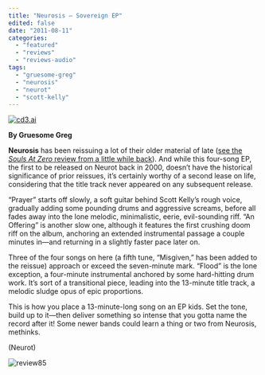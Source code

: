 ```yaml
---
title: "Neurosis – Sovereign EP"
edited: false
date: "2011-08-11"
categories:
  - "featured"
  - "reviews"
  - "reviews-audio"
tags:
  - "gruesome-greg"
  - "neurosis"
  - "neurot"
  - "scott-kelly"
---
```


[![](http://www.hellbound.ca/wp-content/uploads/2011/08/NR077-NeurosisSovereignReissue-590x590.jpg "cd3.ai")](http://www.hellbound.ca/wp-content/uploads/2011/08/NR077-NeurosisSovereignReissue.jpg)

**By Gruesome Greg**

**Neurosis** has been reissuing a lot of their older material of late ([see the _Souls At Zero_ review from a little while back](http://www.hellbound.ca/2011/01/neurosis-souls-at-zero-reissue/)). And while this four-song EP, the first to be released on Neurot back in 2000, doesn’t have the historical significance of prior reissues, it’s certainly worthy of a second lease on life, considering that the title track never appeared on any subsequent release.

“Prayer” starts off slowly, a soft guitar behind Scott Kelly’s rough voice, gradually adding some pounding drums and aggressive screams, before all fades away into the lone melodic, minimalistic, eerie, evil-sounding riff. “An Offering” is another slow one, although it features the first crushing doom riff on the album, anchoring an extended instrumental passage a couple minutes in—and returning in a slightly faster pace later on.

Three of the four songs on here (a fifth tune, “Misgiven,” has been added to the reissue) approach or exceed the seven-minute mark. “Flood” is the lone exception, a four-minute instrumental anchored by some hard-hitting drum work. It’s sort of a transitional piece, leading into the 13-minute title track, a melodic sludge opus of epic proportions.

This is how you place a 13-minute-long song on an EP kids. Set the tone, build up to it—then deliver something so intense that you gotta name the record after it! Some newer bands could learn a thing or two from Neurosis, methinks.

(Neurot)

![](http://www.hellbound.ca/wp-content/uploads/2009/08/review85.png "review85")
